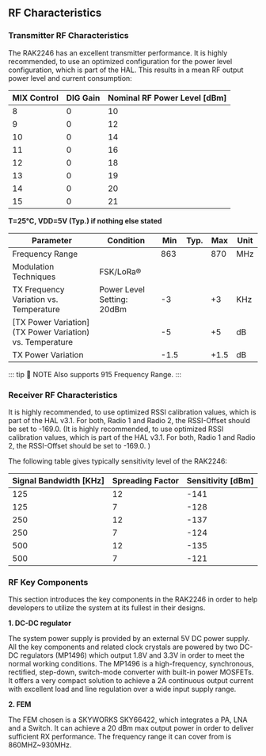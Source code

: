 ## RF Characteristics

### Transmitter RF Characteristics

The RAK2246 has an excellent transmitter performance. It is highly recommended, to use an optimized configuration for the power level configuration, which is part of the HAL. This results in a mean RF output power level and current consumption:

| **MIX Control** | **DIG Gain** | **Nominal RF Power Level \[dBm\]** |
| --------------- | ------------ | ---------------------------------- |
| 8               | 0            | 10                                 |
| 9               | 0            | 12                                 |
| 10              | 0            | 14                                 |
| 11              | 0            | 16                                 |
| 12              | 0            | 18                                 |
| 13              | 0            | 19                                 |
| 14              | 0            | 20                                 |
| 15              | 0            | 21                                 |

**T=25°C, VDD=5V (Typ.) if nothing else stated**

| **Parameter**                                              | **Condition**              | **Min** | **Typ.** | **Max** | **Unit** |
| ---------------------------------------------------------- | -------------------------- | ------- | -------- | ------- | -------- |
| Frequency Range                                            |                            | 863     |          | 870     | MHz      |
| Modulation Techniques                                      | FSK/LoRa®                  |         |          |         |          |
| TX Frequency Variation vs. Temperature                     | Power Level Setting: 20dBm | -3      |          | +3      | KHz      |
| \[TX Power Variation\](TX Power Variation) vs. Temperature |                            | -5      |          | +5      | dB       |
| TX Power Variation                                         |                            | -1.5    |          | +1.5    | dB       |

::: tip 📝 NOTE
Also supports 915 Frequency Range.
:::

### Receiver RF Characteristics

It is highly recommended, to use optimized RSSI calibration values, which is part of the HAL v3.1. For both, Radio 1 and Radio 2, the RSSI-Offset should be set to -169.0. (It is highly recommended, to use optimized RSSI calibration values, which is part of the HAL v3.1. For both, Radio 1 and Radio 2, the RSSI-Offset should be set to -169.0. )

The following table gives typically sensitivity level of the RAK2246:

| **Signal Bandwidth \[KHz\]** | **Spreading Factor** | **Sensitivity \[dBm\]** |
| ---------------------------- | -------------------- | ----------------------- |
| 125                          | 12                   | -141                    |
| 125                          | 7                    | -128                    |
| 250                          | 12                   | -137                    |
| 250                          | 7                    | -124                    |
| 500                          | 12                   | -135                    |
| 500                          | 7                    | -121                    |

### RF Key Components

This section introduces the key components in the RAK2246 in order to help developers to utilize the system at its fullest in their designs.

**1. DC-DC regulator**

The system power supply is provided by an external 5V DC power supply. All the key components and related clock crystals are powered by two DC-DC regulators (MP1496) which output 1.8V and 3.3V in order to meet the normal working conditions. The MP1496 is a high-frequency, synchronous, rectified, step-down, switch-mode converter with built-in power MOSFETs. It offers a very compact solution to achieve a 2A continuous output current with excellent load and line regulation over a wide input supply range.

**2. FEM**

The FEM chosen is a SKYWORKS SKY66422, which integrates a PA, LNA and a Switch. It can achieve a 20 dBm max output power in order to deliver sufficient RX performance. The frequency range it can cover from is 860MHZ~930MHz.

<rk-img
  src="/assets/images/datasheet/rak7246g/rf-characteristics/qbxfrqry28q2p8ozhicz.jpg"
  width="90%"
  figure-number="9"
  caption="System Architecture"
/>
